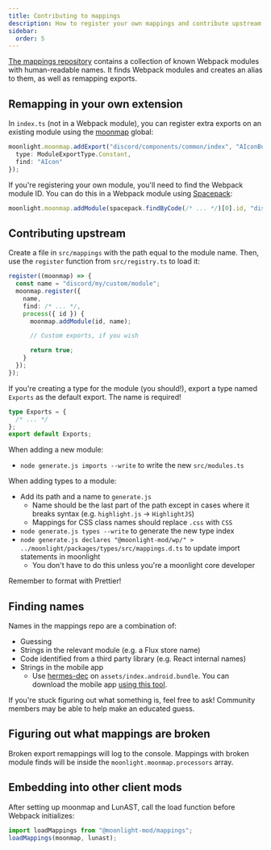 ```yaml
---
title: Contributing to mappings
description: How to register your own mappings and contribute upstream
sidebar:
  order: 5
---
```


[The mappings repository](https://github.com/moonlight-mod/mappings) contains a collection of known Webpack modules with human-readable names. It finds Webpack modules and creates an alias to them, as well as remapping exports.

## Remapping in your own extension

In `index.ts` (not in a Webpack module), you can register extra exports on an existing module using the [moonmap](https://github.com/moonlight-mod/moonmap) global:

```ts
moonlight.moonmap.addExport("discord/components/common/index", "AIconButRenamed", {
  type: ModuleExportType.Constant,
  find: "AIcon"
});
```

If you're registering your own module, you'll need to find the Webpack module ID. You can do this in a Webpack module using [Spacepack](/ext-dev/api#spacepack):

```ts
moonlight.moonmap.addModule(spacepack.findByCode(/* ... */)[0].id, "discord/my/custom/module");
```

## Contributing upstream

Create a file in `src/mappings` with the path equal to the module name. Then, use the `register` function from `src/registry.ts` to load it:

```ts
register((moonmap) => {
  const name = "discord/my/custom/module";
  moonmap.register({
    name,
    find: /* ... */,
    process({ id }) {
      moonmap.addModule(id, name);

      // Custom exports, if you wish

      return true;
    }
  });
});
```

If you're creating a type for the module (you should!), export a type named `Exports` as the default export. The name is required!

```ts
type Exports = {
  /* ... */
};
export default Exports;
```

When adding a new module:

- `node generate.js imports --write` to write the new `src/modules.ts`

When adding types to a module:

- Add its path and a name to `generate.js`
  - Name should be the last part of the path except in cases where it breaks syntax (e.g. `highlight.js` -> `HighlightJS`)
  - Mappings for CSS class names should replace `.css` with `CSS`
- `node generate.js types --write` to generate the new type index
- `node generate.js declares "@moonlight-mod/wp/" > ../moonlight/packages/types/src/mappings.d.ts` to update import statements in moonlight
  - You don't have to do this unless you're a moonlight core developer

Remember to format with Prettier!

## Finding names

Names in the mappings repo are a combination of:

- Guessing
- Strings in the relevant module (e.g. a Flux store name)
- Code identified from a third party library (e.g. React internal names)
- Strings in the mobile app
  - Use [hermes-dec](https://github.com/P1sec/hermes-dec) on `assets/index.android.bundle`. You can download the mobile app [using this tool](https://switchboard.marsh.zone/).

If you're stuck figuring out what something is, feel free to ask! Community members may be able to help make an educated guess.

## Figuring out what mappings are broken

Broken export remappings will log to the console.
Mappings with broken module finds will be inside the `moonlight.moonmap.processors` array.

## Embedding into other client mods

After setting up moonmap and LunAST, call the load function before Webpack initializes:

```ts
import loadMappings from "@moonlight-mod/mappings";
loadMappings(moonmap, lunast);
```
